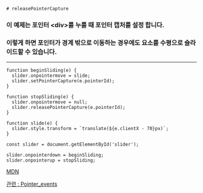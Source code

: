 ```
# releasePointerCapture
```


### 이 예제는 포인터 &lt;div&gt;를 누를 때 포인터 캡처를 설정 합니다. 
### 이렇게 하면 포인터가 경계 밖으로 이동하는 경우에도 요소를 수평으로 슬라이드할 수 있습니다.

***

```
function beginSliding(e) {
  slider.onpointermove = slide;
  slider.setPointerCapture(e.pointerId);
}

function stopSliding(e) {
  slider.onpointermove = null;
  slider.releasePointerCapture(e.pointerId);
}

function slide(e) {
  slider.style.transform = `translate(${e.clientX - 70}px)`;
}

const slider = document.getElementById('slider');

slider.onpointerdown = beginSliding;
slider.onpointerup = stopSliding;
```


[MDN](https://developer.mozilla.org/en-US/docs/Web/API/Element/releasePointerCapture)

[관련 : Pointer_events](https://developer.mozilla.org/en-US/docs/Web/API/Pointer_events)